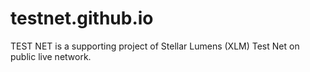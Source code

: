 # testnet.github.io
TEST NET is a supporting project of Stellar Lumens (XLM) Test Net on public live network.
